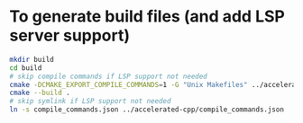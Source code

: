 # To generate build files (and add LSP server support)

```bash
mkdir build
cd build
# skip compile commands if LSP support not needed
cmake -DCMAKE_EXPORT_COMPILE_COMMANDS=1 -G "Unix Makefiles" ../accelerated-cpp
cmake --build .
# skip symlink if LSP support not needed
ln -s compile_commands.json ../accelerated-cpp/compile_commands.json
```
